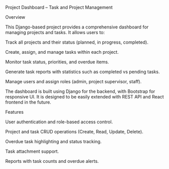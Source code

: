 Project Dashboard – Task and Project Management


Overview

This Django-based project provides a comprehensive dashboard for managing projects and tasks. It allows users to:

Track all projects and their status (planned, in progress, completed).

Create, assign, and manage tasks within each project.

Monitor task status, priorities, and overdue items.

Generate task reports with statistics such as completed vs pending tasks.

Manage users and assign roles (admin, project supervisor, staff).

The dashboard is built using Django for the backend, with Bootstrap for responsive UI. It is designed to be easily extended with REST API and React frontend in the future.

Features

User authentication and role-based access control.

Project and task CRUD operations (Create, Read, Update, Delete).

Overdue task highlighting and status tracking.

Task attachment support.

Reports with task counts and overdue alerts.
